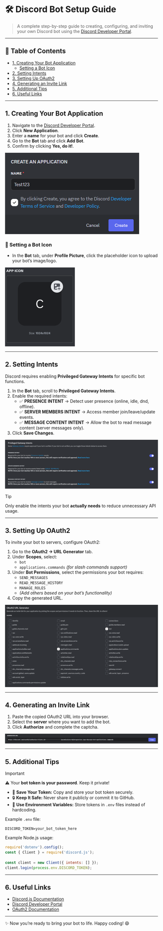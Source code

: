 # 🛠️ Discord Bot Setup Guide

> A complete step-by-step guide to creating, configuring, and inviting your own Discord bot using the [Discord Developer Portal](https://discord.com/developers/applications).

---

## 📌 Table of Contents
- [1. Creating Your Bot Application](#1-creating-your-bot-application)
  - [Setting a Bot Icon](#setting-a-bot-icon)
- [2. Setting Intents](#2-setting-intents)
- [3. Setting Up OAuth2](#3-setting-up-oauth2)
- [4. Generating an Invite Link](#4-generating-an-invite-link)
- [5. Additional Tips](#5-additional-tips)
- [6. Useful Links](#6-useful-links)

---

## 1. Creating Your Bot Application
1. Navigate to the [Discord Developer Portal](https://discord.com/developers/applications).
2. Click **New Application**.
3. Enter a **name** for your bot and click **Create**.
4. Go to the **Bot** tab and click **Add Bot**.
5. Confirm by clicking **Yes, do it!**.


![Step1](../assets/discord-bot/Step1.png)

### 🎨 Setting a Bot Icon
- In the **Bot** tab, under **Profile Picture**, click the placeholder icon to upload your bot’s image/logo.


![Step2](../assets/discord-bot/Step2.png)

---

## 2. Setting Intents
Discord requires enabling **Privileged Gateway Intents** for specific bot functions.

1. In the **Bot** tab, scroll to **Privileged Gateway Intents**.
2. Enable the required intents:
   - ✅ **PRESENCE INTENT** → Detect user presence (online, idle, dnd, offline).
   - ✅ **SERVER MEMBERS INTENT** → Access member join/leave/update events.
   - ✅ **MESSAGE CONTENT INTENT** → Allow the bot to read message content (server messages only).
3. Click **Save Changes**.


![Step3](../assets/discord-bot/Step3.png)

> [!TIP]
> Only enable the intents your bot **actually needs** to reduce unnecessary API usage.

---

## 3. Setting Up OAuth2
To invite your bot to servers, configure OAuth2:

1. Go to the **OAuth2 → URL Generator** tab.
2. Under **Scopes**, select:
   - `bot`
   - `applications.commands` *(for slash commands support)*
3. Under **Bot Permissions**, select the permissions your bot requires:
   - `SEND_MESSAGES`
   - `READ_MESSAGE_HISTORY`
   - `MANAGE_ROLES`
   - *(Add others based on your bot’s functionality)*
4. Copy the generated URL.


![Step4](../assets/discord-bot/Step4.png)

---

## 4. Generating an Invite Link
1. Paste the copied OAuth2 URL into your browser.
2. Select the **server** where you want to add the bot.
3. Click **Authorize** and complete the captcha.


![Step5](../assets/discord-bot/Step5.png)

---

## 5. Additional Tips

> [!IMPORTANT]
> ⚠️ Your **bot token is your password**. Keep it private!

- 🔑 **Save Your Token:** Copy and store your bot token securely.
- 🔒 **Keep It Safe:** Never share it publicly or commit it to GitHub.
- 🌱 **Use Environment Variables:** Store tokens in `.env` files instead of hardcoding.

Example `.env` file:
```env
DISCORD_TOKEN=your_bot_token_here
```
Example Node.js usage:
```js
require('dotenv').config();
const { Client } = require('discord.js');

const client = new Client({ intents: [] });
client.login(process.env.DISCORD_TOKEN);
```
---

## 6. Useful Links
- [Discord.js Documentation](https://discord.js.org/#/)
- [Discord Developer Portal](https://discord.com/developers/applications)
- [OAuth2 Documentation](https://discord.com/developers/docs/topics/oauth2)
---
✨ Now you’re ready to bring your bot to life. Happy coding! 😄

